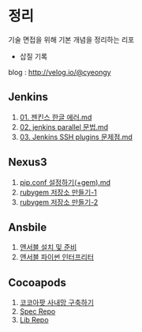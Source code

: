 # 정리

기술 면접을 위해 기본 개념을 정리하는 리포

* 삽질 기록

blog : http://velog.io/@cyeongy

## Jenkins

1. [01. 젠킨스 한글 에러.md](jenkins/01.%20%EC%A0%A0%ED%82%A8%EC%8A%A4%20%ED%95%9C%EA%B8%80%20%EC%97%90%EB%9F%AC.md)
2. [02. jenkins parallel 문법.md](jenkins/02.%20jenkins%20parallel%20%EB%AC%B8%EB%B2%95.md)
3. [03. Jenkins SSH plugins 문제점.md](jenkins/03.%20Jenkins%20SSH%20plugins%20%EB%AC%B8%EC%A0%9C%EC%A0%90.md)

## Nexus3

1. [pip.conf 설정하기(+gem).md](nexus3/build-pypi-repository.md)
2. [rubygem 저장소 만들기-1](<nexus3/rubygem 저장소 만들기-1.md>)
3. [rubygem 저장소 만들기-2](<nexus3/rubygem 저장소 만들기-2.md>)

## Ansbile

1. [앤서블 설치 및 준비](ansible/install-ansible.md)
2. [앤서블 파이썬 인터프리터](Ansible/%EC%95%A4%EC%84%9C%EB%B8%94%20%ED%8C%8C%EC%9D%B4%EC%8D%AC%20%EC%9D%B8%ED%84%B0%ED%94%84%EB%A6%AC%ED%84%B0.md)

## Cocoapods

1. [코코아팟 사내망 구축하기](cocoapods/build-private-cocoapods.md)
2. [Spec Repo](<cocoapods/01. Spec Repo.md>)
3. [Lib Repo](cocoapods/02.%20cocoapods:%20Lib%20Repo.md)
